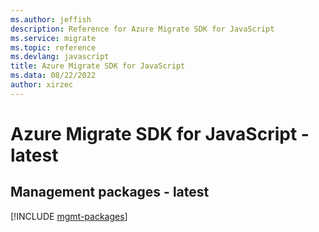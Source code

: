 ```yaml
---
ms.author: jeffish
description: Reference for Azure Migrate SDK for JavaScript
ms.service: migrate
ms.topic: reference
ms.devlang: javascript
title: Azure Migrate SDK for JavaScript
ms.data: 08/22/2022
author: xirzec
---
```

# Azure Migrate SDK for JavaScript - latest

## Management packages - latest
[!INCLUDE [mgmt-packages](migrate-mgmt-index.md)]